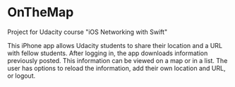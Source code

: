 # OnTheMap
Project for Udacity course "iOS Networking with Swift"

This iPhone app allows Udacity students to share their location and a URL with fellow students. After logging in, the app downloads information previously posted. This information can be viewed on a map or in a list. The user has options to reload the information, add their own location and URL, or logout.

